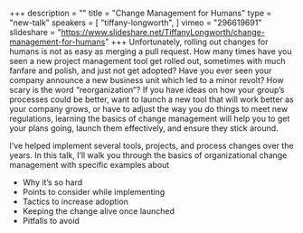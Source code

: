 +++
description = ""
title = "Change Management for Humans"
type = "new-talk"
speakers = [
        "tiffany-longworth",
]
vimeo = "296619691"
slideshare = "https://www.slideshare.net/TiffanyLongworth/change-management-for-humans"
+++
Unfortunately, rolling out changes for humans is not as easy as merging a pull request. How many times have you seen a new project management tool get rolled out, sometimes with much fanfare and polish, and just not get adopted? Have you ever seen your company announce a new business unit which led to a minor revolt? How scary is the word “reorganization”? If you have ideas on how your group’s processes could be better, want to launch a new tool that will work better as your company grows, or have to adjust the way you do things to meet new regulations, learning the basics of change management will help you to get your plans going, launch them effectively, and ensure they stick around.

I’ve helped implement several tools, projects, and process changes over the years. In this talk, I’ll walk you through the basics of organizational change management with specific examples about 
* Why it’s so hard 
* Points to consider while implementing 
* Tactics to increase adoption
* Keeping the change alive once launched
* Pitfalls to avoid